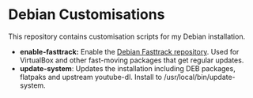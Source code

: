 # Debian Customisations

This repository contains customisation scripts for my Debian installation.

* **enable-fasttrack:** Enable the [Debian Fasttrack repository](https://fasttrack.debian.net/). Used for VirtualBox and other fast-moving packages that get regular updates.
* **update-system**: Updates the installation including DEB packages, flatpaks and upstream youtube-dl. Install to /usr/local/bin/update-system.
